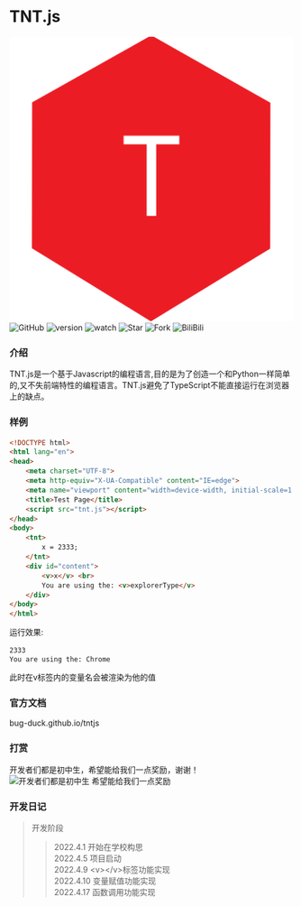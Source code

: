 # TNT.js
![输入图片说明](TNT.js.logo.png)
![GitHub](https://img.shields.io/github/license/Bug-Duck/tntjs)
![version](https://img.shields.io/badge/version-0.0.3-green)
![watch](https://img.shields.io/github/watchers/Bug-Duck/tntjs?color=blue&logo=github&style=flat-square)
![Star](https://img.shields.io/github/stars/Bug-Duck/tntjs?color=yellow&logo=github&style=flat-square)
![Fork](https://img.shields.io/github/forks/Bug-Duck/tntjs?color=green&logo=github&style=flat-square)
![BiliBili](https://img.shields.io/badge/bilibili-BugDuck开源团队-pink?logo=bilibili?)
### 介绍
TNT.js是一个基于Javascript的编程语言,目的是为了创造一个和Python一样简单的,又不失前端特性的编程语言。TNT.js避免了TypeScript不能直接运行在浏览器上的缺点。<br/>

### 样例
```html
<!DOCTYPE html>
<html lang="en">
<head>
    <meta charset="UTF-8">
    <meta http-equiv="X-UA-Compatible" content="IE=edge">
    <meta name="viewport" content="width=device-width, initial-scale=1.0">
    <title>Test Page</title>
    <script src="tnt.js"></script>
</head>
<body>
    <tnt>
        x = 2333;
    </tnt>
    <div id="content">
        <v>x</v> <br>
        You are using the: <v>explorerType</v>
    </div>
</body>
</html>
```
运行效果:
```
2333
You are using the: Chrome
```
此时在v标签内的变量名会被渲染为他的值
### 官方文档
bug-duck.github.io/tntjs

### 打赏
开发者们都是初中生，希望能给我们一点奖励，谢谢！
![开发者们都是初中生 希望能给我们一点奖励](https://img-blog.csdnimg.cn/369cf4080e44416b9e78e58872615d6b.png?x-oss-process=image/watermark,type_d3F5LXplbmhlaQ,shadow_50,text_Q1NETiBA566x5a2Q5ZCbc2hlZXA=,size_20,color_FFFFFF,t_70,g_se,x_16#pic_center)

### 开发日记
> 开发阶段
> > 2022.4.1 开始在学校构思<br/>
> > 2022.4.5 项目启动<br/>
> > 2022.4.9 \<v\>\</v\>标签功能实现<br/>
> > 2022.4.10 变量赋值功能实现<br/>
> > 2022.4.17 函数调用功能实现

